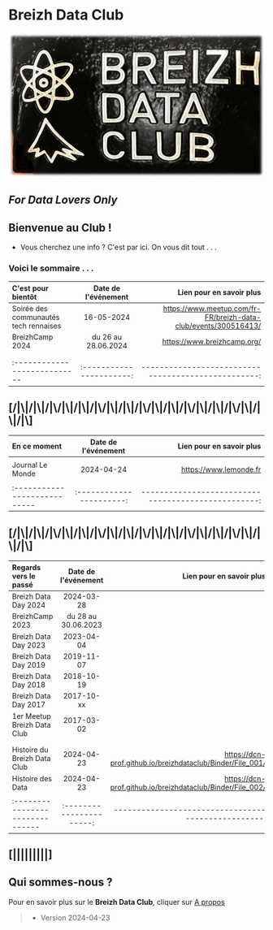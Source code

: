 # Breizh Data Club

![Plaque du Breizh Data Club](./illustrim/Logos/Logo-BDC-brico00.png)

##                      _For Data Lovers Only_


>
>
>
>
>

## Bienvenue au Club !
* Vous cherchez une info ? C'est par ici. On vous dit tout . . . 
 
### Voici le sommaire . . .



|    C'est pour bientôt        |  Date de l'événement   |          Lien pour en savoir plus                  |
| :--------------------------- |:----------------------:| --------------------------------------------------:|
| Soirée des communautés tech rennaises  |     16-05-2024         |  <https://www.meetup.com/fr-FR/breizh-data-club/events/300516413/>                |
|        BreizhCamp 2024       | du 26 au 28.06.2024    |  <https://www.breizhcamp.org/>                     |
|                              |                        |                                                    |
|                              |                        |                                                    |
| :--------------------------- |:----------------------:| --------------------------------------------------:|

>
## [/|\\|/|\\|/|\\/|\\|/|\\|/|\\/|\\|/|\\|/|\\/|\\|/|\\|/|\\/|\\|/|\\|/|\\/|\\|/|\\|/|\\] 
>

|         En ce moment         |  Date de l'événement   |          Lien pour en savoir plus                  |
| :--------------------------- |:----------------------:| --------------------------------------------------:|
|                              |                        |                                                    |
|      Journal Le Monde        |     2024-04-24         |      <https://www.lemonde.fr>                      |
|                              |                        |                                                    |
| :--------------------------- |:----------------------:| --------------------------------------------------:|

>
## [/|\\|/|\\|/|\\/|\\|/|\\|/|\\/|\\|/|\\|/|\\/|\\|/|\\|/|\\/|\\|/|\\|/|\\/|\\|/|\\|/|\\] 
>

|      Regards vers le passé      |  Date de l'événement   |          Lien pour en savoir plus                  |
| :------------------------------ |:----------------------:| --------------------------------------------------:|
|        Breizh Data Day 2024     |        2024-03-28      |                                                    |
|          BreizhCamp 2023        |  du 28 au 30.06.2023   |                                                    |
|        Breizh Data Day 2023     |        2023-04-04      |                                                    |
|        Breizh Data Day 2019     |        2019-11-07      |                                                    |
|        Breizh Data Day 2018     |        2018-10-19      |                                                    |
|        Breizh Data Day 2017     |        2017-10-xx      |                                                    |
|  1er Meetup Breizh Data Club    |        2017-03-02      |                                                    |
|                                 |                        |                                                    |
|                                 |                        |                                                    |
|  Histoire du Breizh Data Club   |       2024-04-23       |     <https://dcn-prof.github.io/breizhdataclub/Binder/File_001/>                                                  |
|        Histoire des Data        |     2024-04-23         |     <https://dcn-prof.github.io/breizhdataclub/Binder/File_002/>                        |
|                                 |                        |                                                    |
| :------------------------------ |:----------------------:| --------------------------------------------------:|

>
>
>

## [|||||||||] 
>
## Qui sommes-nous ? 
Pour en savoir plus sur le **Breizh Data Club**, cliquer sur [A propos](https://dcn-prof.github.io/breizhdataclub/about/)

>
>
>  *  Version 2024-04-23

